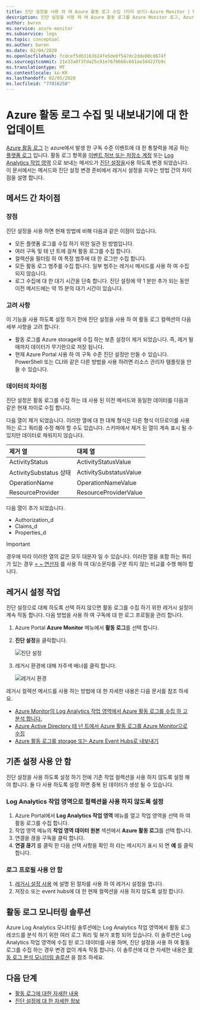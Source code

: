 ```yaml
---
title: 진단 설정을 사용 하 여 Azure 활동 로그 수집 (미리 보기)-Azure Monitor | Microsoft Docs
description: 진단 설정을 사용 하 여 Azure 활동 로그를 Azure Monitor 로그, Azure storage 또는 Azure Event Hubs에 전달 합니다.
author: bwren
ms.service: azure-monitor
ms.subservice: logs
ms.topic: conceptual
ms.author: bwren
ms.date: 02/04/2020
ms.openlocfilehash: fcdcef5d63163b24fe5de0f547dc2dde00cd674f
ms.sourcegitcommit: 21e33a0f3fda25c91e7670666c601ae3d422fb9c
ms.translationtype: MT
ms.contentlocale: ko-KR
ms.lasthandoff: 02/05/2020
ms.locfileid: "77016258"
---
```

# <a name="update-to-azure-activity-log-collection-and-export"></a>Azure 활동 로그 수집 및 내보내기에 대 한 업데이트
[Azure 활동 로그](platform-logs-overview.md) 는 azure에서 발생 한 구독 수준 이벤트에 대 한 통찰력을 제공 하는 [플랫폼 로그](platform-logs-overview.md) 입니다. 활동 로그 항목을 [이벤트 허브 또는 저장소 계정](activity-log-export.md) 또는 [Log Analytics 작업 영역](activity-log-collect.md) 으로 보내는 메서드가 [진단 설정을](diagnostic-settings.md)사용 하도록 변경 되었습니다. 이 문서에서는 메서드와 진단 설정 변경 준비에서 레거시 설정을 지우는 방법 간의 차이점을 설명 합니다.


## <a name="differences-between-methods"></a>메서드 간 차이점

### <a name="advantages"></a>장점
진단 설정을 사용 하면 현재 방법에 비해 다음과 같은 이점이 있습니다.

- 모든 플랫폼 로그를 수집 하기 위한 일관 된 방법입니다.
- 여러 구독 및 테 넌 트에 걸쳐 활동 로그를 수집 합니다.
- 컬렉션을 필터링 하 여 특정 범주에 대 한 로그만 수집 합니다.
- 모든 활동 로그 범주를 수집 합니다. 일부 범주는 레거시 메서드를 사용 하 여 수집 되지 않습니다.
- 로그 수집에 대 한 대기 시간을 단축 합니다. 진단 설정에 약 1 분만 추가 되는 동안 이전 메서드에는 약 15 분의 대기 시간이 있습니다.

### <a name="considerations"></a>고려 사항
이 기능을 사용 하도록 설정 하기 전에 진단 설정을 사용 하 여 활동 로그 컬렉션의 다음 세부 사항을 고려 합니다.

- 활동 로그를 Azure storage에 수집 하는 보존 설정이 제거 되었습니다. 즉, 제거 될 때까지 데이터가 무기한으로 저장 됩니다.
- 현재 Azure Portal 사용 하 여 구독 수준 진단 설정만 만들 수 있습니다. PowerShell 또는 CLI와 같은 다른 방법을 사용 하려면 리소스 관리자 템플릿을 만들 수 있습니다.


### <a name="differences-in-data"></a>데이터의 차이점
진단 설정은 활동 로그를 수집 하는 데 사용 된 이전 메서드와 동일한 데이터를 다음과 같은 현재 차이로 수집 합니다.

다음 열이 제거 되었습니다. 이러한 열에 대 한 대체 형식은 다른 형식 이므로이를 사용 하는 로그 쿼리를 수정 해야 할 수도 있습니다. 스키마에서 제거 된 열이 계속 표시 될 수 있지만 데이터로 채워지지 않습니다.

| 제거 열 | 대체 열 |
|:---|:---|
| ActivityStatus    | ActivityStatusValue    |
| ActivitySubstatus 상태 | ActivitySubstatusValue |
| OperationName     | OperationNameValue     |
| ResourceProvider  | ResourceProviderValue  |

다음 열이 추가 되었습니다.

- Authorization_d
- Claims_d
- Properties_d

> [!IMPORTANT]
> 경우에 따라 이러한 열의 값은 모두 대문자 일 수 있습니다. 이러한 열을 포함 하는 쿼리가 있는 경우 [= ~ 연산자](https://docs.microsoft.com/azure/kusto/query/datatypes-string-operators) 를 사용 하 여 대/소문자를 구분 하지 않는 비교를 수행 해야 합니다.

## <a name="work-with-legacy-settings"></a>레거시 설정 작업
진단 설정으로 대체 하도록 선택 하지 않으면 활동 로그를 수집 하기 위한 레거시 설정이 계속 작동 합니다. 다음 방법을 사용 하 여 구독에 대 한 로그 프로필을 관리 합니다.

1. Azure Portal **Azure Monitor** 메뉴에서 **활동 로그**를 선택 합니다.
3. **진단 설정**을 클릭합니다.

   ![진단 설정](media/diagnostic-settings-subscription/diagnostic-settings.png)

4. 레거시 환경에 대해 자주색 배너를 클릭 합니다.

    ![레거시 환경](media/diagnostic-settings-subscription/legacy-experience.png)


레거시 컬렉션 메서드를 사용 하는 방법에 대 한 자세한 내용은 다음 문서를 참조 하세요.

- [Azure Monitor의 Log Analytics 작업 영역에서 Azure 활동 로그를 수집 하 고 분석 합니다.](activity-log-collect.md)
- [Azure Active Directory 테 넌 트에서 Azure 활동 로그를 Azure Monitor으로 수집](activity-log-collect-tenants.md)
- [Azure 활동 로그를 storage 또는 Azure Event Hubs로 내보내기](activity-log-export.md)

## <a name="disable-existing-settings"></a>기존 설정 사용 안 함
진단 설정을 사용 하도록 설정 하기 전에 기존 작업 컬렉션을 사용 하지 않도록 설정 해야 합니다. 둘 다 사용 하도록 설정 하면 중복 된 데이터가 생성 될 수 있습니다.

### <a name="disable-collection-into-log-analytics-workspace"></a>Log Analytics 작업 영역으로 컬렉션을 사용 하지 않도록 설정

1. Azure Portal에서 **Log Analytics 작업 영역** 메뉴를 열고 작업 영역을 선택 하 여 활동 로그를 수집 합니다.
2. 작업 영역 메뉴의 **작업 영역 데이터 원본** 섹션에서 **Azure 활동 로그**를 선택 합니다.
3. 연결을 끊을 구독을 클릭 합니다.
4. **연결 끊기** 를 클릭 한 다음 선택 사항을 확인 하 라는 메시지가 표시 되 면 **예** 를 클릭 합니다.

### <a name="disable-log-profile"></a>로그 프로필 사용 안 함

1. [레거시 설정 사용](#work-with-legacy-settings) 에 설명 된 절차를 사용 하 여 레거시 설정을 엽니다.
2. 저장소 또는 event hubs에 대 한 현재 컬렉션을 사용 하지 않도록 설정 합니다.



## <a name="activity-log-monitoring-solution"></a>활동 로그 모니터링 솔루션
Azure Log Analytics 모니터링 솔루션에는 Log Analytics 작업 영역에서 활동 로그 레코드를 분석 하기 위한 여러 로그 쿼리 및 뷰가 포함 되어 있습니다. 이 솔루션은 Log Analytics 작업 영역에 수집 된 로그 데이터를 사용 하며, 진단 설정을 사용 하 여 활동 로그를 수집 하는 경우 변경 없이 계속 작동 합니다. 이 솔루션에 대 한 자세한 내용은 [활동 로그 분석 모니터링 솔루션](activity-log-collect.md#activity-logs-analytics-monitoring-solution) 을 참조 하세요.

## <a name="next-steps"></a>다음 단계

* [활동 로그에 대한 자세한 내용](../../azure-resource-manager/management/view-activity-logs.md)
* [진단 설정에 대 한 자세한 정보](diagnostic-settings.md)
